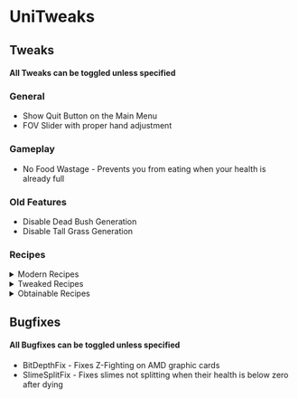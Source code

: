 # UniTweaks

## Tweaks
#### **All Tweaks can be toggled unless specified**
### General
* Show Quit Button on the Main Menu
* FOV Slider with proper hand adjustment

### Gameplay
* No Food Wastage - Prevents you from eating when your health is already full

### Old Features
* Disable Dead Bush Generation
* Disable Tall Grass Generation

### Recipes
<details>
    <summary>Modern Recipes</summary>

* Shapeless Flint and Steel
* Shalepess Mushroom Stew
* Shapeless Chest Minecart
* Shapeless Furnace Minecart
* Shapeless Sticky Piston
* Books Require Leather
* Wool Redyeing
* 6 Slabs per Craft
* Button requires 1 stone
* Modern Fence Recipe
* Snow Layer Recipe
* 3 Ladder per Craft
</details>

<details>
    <summary>Tweaked Recipes</summary>

* Shapeless Jack o' Lantern
* Adjustable Stairs per Craft
</details>

<details>
    <summary>Obtainable Recipes</summary>

* Craftable Grass Blocks
* Craftable Cobwebs
* Craftable Fire
* Craftable Coal Ore
* Craftable Iron Ore
* Craftable Gold Ore
* Craftable Lapis Ore
* Craftable Diamond Ore
</details>

## Bugfixes
#### **All Bugfixes can be toggled unless specified**
* BitDepthFix - Fixes Z-Fighting on AMD graphic cards
* SlimeSplitFix - Fixes slimes not splitting when their health is below zero after dying